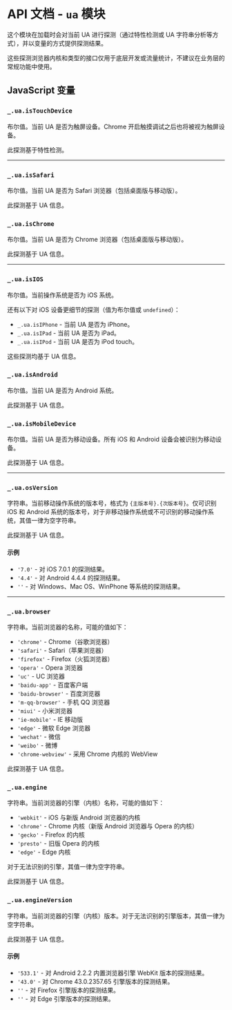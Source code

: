 # API 文档 - `ua` 模块

这个模块在加载时会对当前 UA 进行探测（通过特性检测或 UA 字符串分析等方式），并以变量的方式提供探测结果。

这些探测浏览器内核和类型的接口仅用于底层开发或流量统计，不建议在业务层的常规功能中使用。

## JavaScript 变量 <a name="js-var">&nbsp;</a>

### `_.ua.isTouchDevice` <a name="js-var--isTouchDevice">&nbsp;</a>

布尔值。当前 UA 是否为触屏设备。Chrome 开启触摸调试之后也将被视为触屏设备。

此探测基于特性检测。

***

### `_.ua.isSafari` <a name="js-var--isSafari">&nbsp;</a>

布尔值。当前 UA 是否为 Safari 浏览器（包括桌面版与移动版）。

此探测基于 UA 信息。

### `_.ua.isChrome` <a name="js-var--isChrome">&nbsp;</a>

布尔值。当前 UA 是否为 Chrome 浏览器（包括桌面版与移动版）。

此探测基于 UA 信息。

***

### `_.ua.isIOS` <a name="js-var--isIOS">&nbsp;</a>

布尔值。当前操作系统是否为 iOS 系统。

还有以下对 iOS 设备更细节的探测（值为布尔值或 `undefined`）：

* `_.ua.isIPhone` - 当前 UA 是否为 iPhone。
* `_.ua.isIPad` - 当前 UA 是否为 iPad。
* `_.ua.isIPod` - 当前 UA 是否为 iPod touch。

这些探测均基于 UA 信息。

### `_.ua.isAndroid` <a name="js-var--isAndroid">&nbsp;</a>

布尔值。当前 UA 是否为 Android 系统。

此探测基于 UA 信息。

### `_.ua.isMobileDevice` <a name="js-var--isMobileDevice">&nbsp;</a>

布尔值。当前 UA 是否为移动设备。所有 iOS 和 Android 设备会被识别为移动设备。

此探测基于 UA 信息。

***

### `_.ua.osVersion` <a name="js-var--osVersion">&nbsp;</a>

字符串。当前移动操作系统的版本号，格式为 `{主版本号}.{次版本号}`。仅可识别 iOS 和 Android 系统的版本号，对于非移动操作系统或不可识别的移动操作系统，其值一律为空字符串。

此探测基于 UA 信息。

#### 示例

* `'7.0'` - 对 iOS 7.0.1 的探测结果。
* `'4.4'` - 对 Android 4.4.4 的探测结果。
* `''` - 对 Windows、Mac OS、WinPhone 等系统的探测结果。

***

### `_.ua.browser` <a name="js-var--browser">&nbsp;</a>

字符串。当前浏览器的名称，可能的值如下：

* `'chrome'` - Chrome（谷歌浏览器）
* `'safari'` - Safari（苹果浏览器）
* `'firefox'` - Firefox（火狐浏览器）
* `'opera'` - Opera 浏览器
* `'uc'` - UC 浏览器
* `'baidu-app'` - 百度客户端
* `'baidu-browser'` - 百度浏览器
* `'m-qq-browser'` - 手机 QQ 浏览器
* `'miui'` - 小米浏览器
* `'ie-mobile'` - IE 移动版
* `'edge'` - 微软 Edge 浏览器
* `'wechat'` - 微信
* `'weibo'` - 微博
* `'chrome-webview'` - 采用 Chrome 内核的 WebView

此探测基于 UA 信息。

### `_.ua.engine` <a name="js-var--engine">&nbsp;</a>

字符串。当前浏览器的引擎（内核）名称，可能的值如下：

* `'webkit'` - iOS 与新版 Android 浏览器的内核
* `'chrome'` - Chrome 内核（新版 Android 浏览器与 Opera 的内核）
* `'gecko'` - Firefox 的内核
* `'presto'` - 旧版 Opera 的内核
* `'edge'` - Edge 内核

对于无法识别的引擎，其值一律为空字符串。

此探测基于 UA 信息。

### `_.ua.engineVersion` <a name="js-var--engineVersion">&nbsp;</a>

字符串。当前浏览器的引擎（内核）版本。对于无法识别的引擎版本，其值一律为空字符串。

此探测基于 UA 信息。

#### 示例

* `'533.1'` - 对 Android 2.2.2 内置浏览器引擎 WebKit 版本的探测结果。
* `'43.0'` - 对 Chrome 43.0.2357.65 引擎版本的探测结果。
* `''` - 对 Firefox 引擎版本的探测结果。
* `''` - 对 Edge 引擎版本的探测结果。
